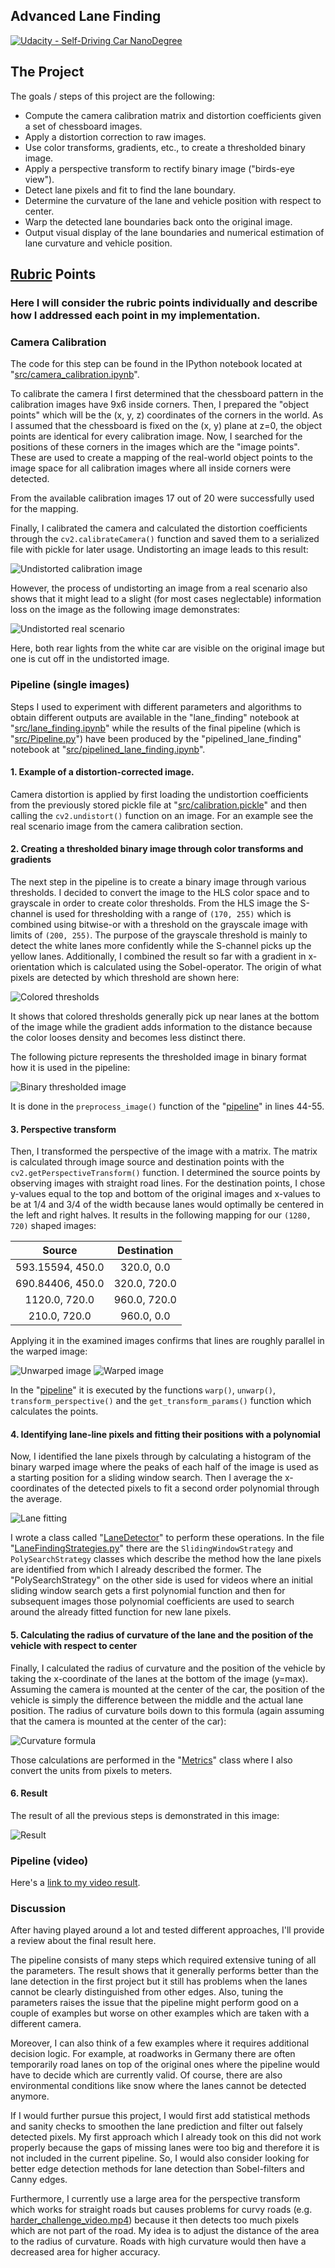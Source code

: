 ## Advanced Lane Finding
[![Udacity - Self-Driving Car NanoDegree](https://s3.amazonaws.com/udacity-sdc/github/shield-carnd.svg)](http://www.udacity.com/drive)

The Project
---

The goals / steps of this project are the following:

* Compute the camera calibration matrix and distortion coefficients given a set of chessboard images.
* Apply a distortion correction to raw images.
* Use color transforms, gradients, etc., to create a thresholded binary image.
* Apply a perspective transform to rectify binary image ("birds-eye view").
* Detect lane pixels and fit to find the lane boundary.
* Determine the curvature of the lane and vehicle position with respect to center.
* Warp the detected lane boundaries back onto the original image.
* Output visual display of the lane boundaries and numerical estimation of lane curvature and vehicle position.

[//]: # (Image References)

[image1]: ./output_images/calibration1_undistorted.jpg "Undistorted calibration image"
[image2]: ./output_images/test1_undistorted.jpg "Undistorted real scenario"
[image3]: ./output_images/colored_thresholds.jpg "Colored thresholds"
[image4]: ./output_images/thresholded_image.jpg "Binary thresholded image"
[image5]: ./output_images/transform_unwarped.jpg "Unwarped image"
[image6]: ./output_images/transform_warped.jpg "Warped image"
[image7]: ./output_images/lane_fitting.jpg "Lane fitting"
[image8]: ./output_images/curvature_formula.jpg "Curvature formula"
[image9]: ./output_images/result.jpg "Result"

[video1]: ./project_video.mp4 "Video"

## [Rubric](https://review.udacity.com/#!/rubrics/571/view) Points

### Here I will consider the rubric points individually and describe how I addressed each point in my implementation.

### Camera Calibration

The code for this step can be found in the IPython notebook located at "[src/camera_calibration.ipynb](./src/camera_calibration.ipynb)".

To calibrate the camera I first determined that the chessboard pattern in the calibration images have 9x6 inside corners.
Then, I prepared the "object points" which will be the (x, y, z) coordinates of the corners in the world. As I assumed
that the chessboard is fixed on the (x, y) plane at z=0, the object points are identical for every calibration image.
Now, I searched for the positions of these corners in the images which are the "image points". These are used to create
a mapping of the real-world object points to the image space for all calibration images where all inside corners
were detected.

From the available calibration images 17 out of 20 were successfully used for the mapping.

Finally, I calibrated the camera and calculated the distortion coefficients through the `cv2.calibrateCamera()` function
and saved them to a serialized file with pickle for later usage.
Undistorting an image leads to this result:

![Undistorted calibration image][image1]

However, the process of undistorting an image from a real scenario also shows that it might lead to a slight (for most 
cases neglectable) information loss on the image as the following image demonstrates:

![Undistorted real scenario][image2]

Here, both rear lights from the white car are visible on the original image but one is cut off in the undistorted image.

### Pipeline (single images)

Steps I used to experiment with different parameters and algorithms to obtain different outputs are available in the
"lane_finding" notebook at "[src/lane_finding.ipynb](./src/lane_finding.ipynb)" while the results of the final pipeline
(which is "[src/Pipeline.py](./src/Pipeline.py)") have been produced by the "pipelined_lane_finding" notebook at 
"[src/pipelined_lane_finding.ipynb](./src/pipelined_lane_finding.ipynb)".

#### 1. Example of a distortion-corrected image.

Camera distortion is applied by first loading the undistortion coefficients from the previously stored pickle file at
"[src/calibration.pickle](./src/calibration.pickle)" and then calling the `cv2.undistort()` function on an image. For 
an example see the real scenario image from the camera calibration section.

#### 2. Creating a thresholded binary image through color transforms and gradients

The next step in the pipeline is to create a binary image through various thresholds. I decided to convert the image
to the HLS color space and to grayscale in order to create color thresholds. From the HLS image the S-channel is used
for thresholding with a range of `(170, 255)` which is combined using bitwise-or with a threshold on the grayscale image 
with limits of `(200, 255)`. The purpose of the grayscale threshold is mainly to detect the white lanes more confidently 
while the S-channel picks up the yellow lanes.
Additionally, I combined the result so far with a gradient in x-orientation which is calculated using the
Sobel-operator. The origin of what pixels are detected by which threshold are shown here:

![Colored thresholds][image3]

It shows that colored thresholds generally pick up near lanes at the bottom of the image while the gradient adds
information to the distance because the color looses density and becomes less distinct there.

The following picture represents the thresholded image in binary format how it is used in the pipeline:

![Binary thresholded image][image4]

It is done in the `preprocess_image()` function of the "[pipeline](./src/Pipeline.py)" in lines 44-55.

#### 3. Perspective transform

Then, I transformed the perspective of the image with a matrix. The matrix is calculated through image source and 
destination points with the `cv2.getPerspectiveTransform()` function. I determined the source points by observing images
with straight road lines.
For the destination points, I chose y-values equal to the top and bottom of the original images and x-values to be at
1/4 and 3/4 of the width because lanes would optimally be centered in the left and right halves.
It results in the following mapping for our `(1280, 720)` shaped images:

| Source             | Destination   | 
|:------------------:|:-------------:|
| 593.15594, 450.0   | 320.0, 0.0    | 
| 690.84406, 450.0   | 320.0, 720.0  |
| 1120.0, 720.0      | 960.0, 720.0  |
| 210.0, 720.0       | 960.0, 0.0    |

Applying it in the examined images confirms that lines are roughly parallel in the warped image:

![Unwarped image][image5] ![Warped image][image6]

In the "[pipeline](./src/Pipeline.py)" it is executed by the functions `warp()`, `unwarp()`, `transform_perspective()`
and the `get_transform_params()` function which calculates the points.

#### 4. Identifying lane-line pixels and fitting their positions with a polynomial

Now, I identified the lane pixels through by calculating a histogram of the binary warped image where the peaks of each 
half of the image is used as a starting position for a sliding window search. Then I average the x-coordinates of the 
detected pixels to fit a second order polynomial through the average. 

![Lane fitting][image7]

I wrote a class called "[LaneDetector](./src/LaneDetector.py)" to perform these operations. In the file 
"[LaneFindingStrategies.py](./src/LaneFindingStrategies.py)" there are the `SlidingWindowStrategy` and 
`PolySearchStrategy` classes which describe the method how the lane pixels are identified from which I already described 
the former. The "PolySearchStrategy" on the other side is used for videos where an initial sliding window search gets 
a first polynomial function and then for subsequent images those polynomial coefficients are used to search around the 
already fitted function for new lane pixels.

#### 5. Calculating the radius of curvature of the lane and the position of the vehicle with respect to center

Finally, I calculated the radius of curvature and the position of the vehicle by taking the x-coordinate of the lanes 
at the bottom of the image (y=max). Assuming the camera is mounted at the center of the car, the position of the vehicle 
is simply the difference between the middle and the actual lane position.
The radius of curvature boils down to this formula (again assuming that the camera is mounted at the center of the car): 

![Curvature formula][image8]

Those calculations are performed in the "[Metrics](./src/Metrics.py)" class where I also convert the units from pixels 
to meters.

#### 6. Result

The result of all the previous steps is demonstrated in this image:

![Result][image9]

### Pipeline (video)

Here's a [link to my video result](./output_videos/project_video.mp4).

### Discussion

After having played around a lot and tested different approaches, I'll provide a review about the final result here.

The pipeline consists of many steps which required extensive tuning of all the parameters. The result shows that 
it generally performs better than the lane detection in the first project but it still has problems when the lanes 
cannot be clearly distinguished from other edges. Also, tuning the parameters raises the issue that the pipeline might 
perform good on a couple of examples but worse on other examples which are taken with a different camera.

Moreover, I can also think of a few examples where it requires additional decision logic. For example, at roadworks 
in Germany there are often temporarily road lanes on top of the original ones where the pipeline would have to decide 
which are currently valid. Of course, there are also environmental conditions like snow where the lanes cannot be 
detected anymore.

If I would further pursue this project, I would first add statistical methods and sanity checks to smoothen the lane 
prediction and filter out falsely detected pixels. My first approach which I already took on this did not work properly 
because the gaps of missing lanes were too big and therefore it is not included in the current pipeline. So, I would 
also consider looking for better edge detection methods for lane detection than Sobel-filters and Canny edges. 

Furthermore, I currently use a large area for the perspective transform which works for straight roads but causes 
problems for curvy roads (e.g. [harder_challenge_video.mp4](./harder_challenge_video.mp4)) because it then detects too 
much pixels which are not part of the road. My idea is to adjust the distance of the area to the radius of curvature. 
Roads with high curvature would then have a decreased area for higher accuracy.
